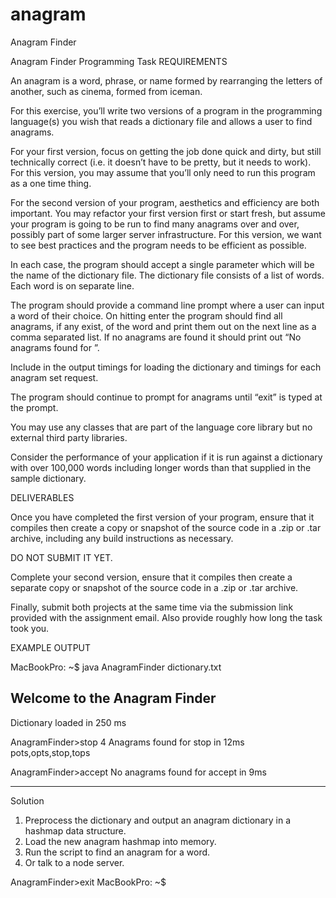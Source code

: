 # anagram
Anagram Finder

Anagram Finder Programming Task
REQUIREMENTS
					
An anagram is a word, phrase, or name formed by rearranging the letters of another, such as cinema, formed from iceman.

For this exercise, you’ll write two versions of a program in the programming language(s) you wish that reads a dictionary file and allows a user to find anagrams.

For your first version, focus on getting the job done quick and dirty, but still technically correct (i.e. it doesn’t have to be pretty, but it needs to work). For this version, you may assume that you’ll only need to run this program as a one time thing.

For the second version of your program, aesthetics and efficiency are both important. You may refactor your first version first or start fresh, but assume your program is going to be run to find many anagrams over and over, possibly part of some larger server infrastructure. For this version, we want to see best practices and the program needs to be efficient as possible.

In each case, the program should accept a single parameter which will be the name of the dictionary file. The dictionary file consists of a list of words. Each word is on separate line.
					
The program should provide a command line prompt where a user can input a word of their choice. On hitting enter the program should find all anagrams, if any exist, of the word and print them out on the next line as a comma separated list. If no anagrams are found it should print out “No anagrams found for <word>”.
					
Include in the output timings for loading the dictionary and timings for each anagram set request.
					
The program should continue to prompt for anagrams until “exit” is typed at the prompt.
					
You may use any classes that are part of the language core library but no external third party libraries.
					
Consider the performance of your application if it is run against a dictionary with over 100,000 words including longer words than that supplied in the sample dictionary.
					
DELIVERABLES
					
Once you have completed the first version of your program, ensure that it compiles then create a copy or snapshot of the source code in a .zip or .tar archive, including any build instructions as necessary.

DO NOT SUBMIT IT YET.

Complete your second version, ensure that it compiles then create a separate copy or snapshot of the source code in a .zip or .tar archive.

Finally, submit both projects at the same time via the submission link provided with the assignment email. Also provide roughly how long the task took you. 

					
EXAMPLE OUTPUT
					
MacBookPro: ~$ java AnagramFinder dictionary.txt
					
Welcome to the Anagram Finder
-----------------------------
Dictionary loaded in 250 ms
					
AnagramFinder>stop
4 Anagrams found for stop in 12ms
pots,opts,stop,tops


					
AnagramFinder>accept
No anagrams found for accept in 9ms
	
----------------------------------
Solution
	
1. Preprocess the dictionary and output an anagram dictionary in a hashmap data structure.
2. Load the new anagram hashmap into memory.
3. Run the script to find an anagram for a word.
4. Or talk to a node server.


					
AnagramFinder>exit
MacBookPro: ~$
